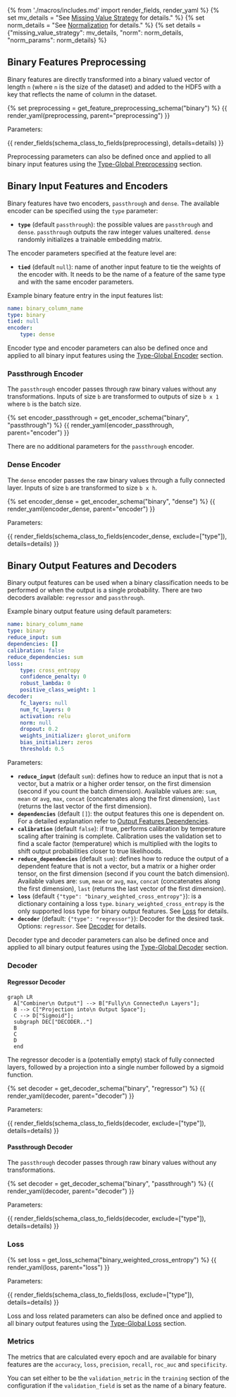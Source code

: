 {% from './macros/includes.md' import render_fields, render_yaml %}
{% set mv_details = "See [Missing Value Strategy](./input_features.md#missing-value-strategy) for details." %}
{% set norm_details = "See [Normalization](../combiner.md#normalization) for details." %}
{% set details = {"missing_value_strategy": mv_details, "norm": norm_details, "norm_params": norm_details} %}

## Binary Features Preprocessing

Binary features are directly transformed into a binary valued vector of length `n` (where `n` is the size of the dataset) and added to the HDF5 with a key that reflects the name of column in the dataset.

{% set preprocessing = get_feature_preprocessing_schema("binary") %}
{{ render_yaml(preprocessing, parent="preprocessing") }}

Parameters:

{{ render_fields(schema_class_to_fields(preprocessing), details=details) }}

Preprocessing parameters can also be defined once and applied to all binary input features using
the [Type-Global Preprocessing](../defaults.md#type-global-preprocessing) section.

## Binary Input Features and Encoders

Binary features have two encoders, `passthrough` and `dense`. The available encoder can be specified using the `type` parameter:

- **`type`** (default `passthrough`): the possible values are `passthrough` and `dense`. `passthrough` outputs the raw integer values unaltered. `dense` randomly initializes a trainable embedding matrix.

The encoder parameters specified at the feature level are:

- **`tied`** (default `null`): name of another input feature to tie the weights of the encoder with. It needs to be the name of a feature of the same type and with the same encoder parameters.

Example binary feature entry in the input features list:

```yaml
name: binary_column_name
type: binary
tied: null
encoder: 
    type: dense
```

Encoder type and encoder parameters can also be defined once and applied to all binary input features using the
[Type-Global Encoder](../defaults.md#type-global-encoder) section.

### Passthrough Encoder

The `passthrough` encoder passes through raw binary values without any transformations. Inputs of size `b` are transformed to outputs of size `b x 1` where `b` is the batch size.

{% set encoder_passthrough = get_encoder_schema("binary", "passthrough") %}
{{ render_yaml(encoder_passthrough, parent="encoder") }}

There are no additional parameters for the `passthrough` encoder.

### Dense Encoder

The `dense` encoder passes the raw binary values through a fully connected layer. Inputs of size `b` are transformed to size `b x h`.

{% set encoder_dense = get_encoder_schema("binary", "dense") %}
{{ render_yaml(encoder_dense, parent="encoder") }}

Parameters:

{{ render_fields(schema_class_to_fields(encoder_dense, exclude=["type"]), details=details) }}

## Binary Output Features and Decoders

Binary output features can be used when a binary classification needs to be performed or when the output is a single probability. There are two decoders available: `regressor` and `passthrough`.

Example binary output feature using default parameters:

```yaml
name: binary_column_name
type: binary
reduce_input: sum
dependencies: []
calibration: false
reduce_dependencies: sum
loss:
    type: cross_entropy
    confidence_penalty: 0
    robust_lambda: 0
    positive_class_weight: 1
decoder:
    fc_layers: null
    num_fc_layers: 0
    activation: relu
    norm: null
    dropout: 0.2
    weights_initializer: glorot_uniform
    bias_initializer: zeros
    threshold: 0.5
```

Parameters:

- **`reduce_input`** (default `sum`): defines how to reduce an input that is not a vector, but a matrix or a higher order tensor, on the first dimension (second if you count the batch dimension). Available values are: `sum`, `mean` or `avg`, `max`, `concat` (concatenates along the first dimension), `last` (returns the last vector of the first dimension).
- **`dependencies`** (default `[]`): the output features this one is dependent on. For a detailed explanation refer to [Output Features Dependencies](../output_features#output-feature-dependencies).
- **`calibration`** (default `false`): if true, performs calibration by temperature scaling after training is complete.
Calibration uses the validation set to find a scale factor (temperature) which is multiplied with the logits to shift
output probabilities closer to true likelihoods.
- **`reduce_dependencies`** (default `sum`): defines how to reduce the output of a dependent feature that is not a vector, but a matrix or a higher order tensor, on the first dimension (second if you count the batch dimension). Available values are: `sum`, `mean` or `avg`, `max`, `concat` (concatenates along the first dimension), `last` (returns the last vector of the first dimension).
- **`loss`** (default `{"type": "binary_weighted_cross_entropy"}`): is a dictionary containing a loss `type`. `binary_weighted_cross_entropy` is the only supported loss type for binary output features. See [Loss](#loss) for details.
- **`decoder`** (default: `{"type": "regressor"}`): Decoder for the desired task. Options: `regressor`. See [Decoder](#decoder) for details.

Decoder type and decoder parameters can also be defined once and applied to all binary output features using the [Type-Global Decoder](../defaults.md#type-global-decoder) section. 

### Decoder

#### Regressor Decoder

``` mermaid
graph LR
  A["Combiner\n Output"] --> B["Fully\n Connected\n Layers"];
  B --> C["Projection into\n Output Space"];
  C --> D["Sigmoid"];
  subgraph DEC["DECODER.."]
  B
  C
  D
  end
```

The regressor decoder is a (potentially empty) stack of fully connected layers, followed by a projection into a single number followed by a sigmoid function.

{% set decoder = get_decoder_schema("binary", "regressor") %}
{{ render_yaml(decoder, parent="decoder") }}

Parameters:

{{ render_fields(schema_class_to_fields(decoder, exclude=["type"]), details=details) }}

#### Passthrough Decoder

The `passthrough` decoder passes through raw binary values without any transformations.

{% set decoder = get_decoder_schema("binary", "passthrough") %}
{{ render_yaml(decoder, parent="decoder") }}

Parameters:

{{ render_fields(schema_class_to_fields(decoder, exclude=["type"]), details=details) }}

### Loss

{% set loss = get_loss_schema("binary_weighted_cross_entropy") %}
{{ render_yaml(loss, parent="loss") }}

Parameters:

{{ render_fields(schema_class_to_fields(loss, exclude=["type"]), details=details) }}

Loss and loss related parameters can also be defined once and applied to all binary output features using the [Type-Global Loss](../defaults.md#type-global-loss) section.

### Metrics

The metrics that are calculated every epoch and are available for binary features are the `accuracy`, `loss`,
`precision`, `recall`, `roc_auc` and `specificity`.

You can set either to be the `validation_metric` in the `training` section of the configuration if the `validation_field` is set as the name of a binary feature.
